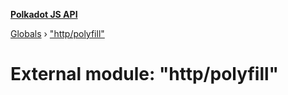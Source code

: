**[Polkadot JS API](../README.md)**

[Globals](../globals.md) › ["http/polyfill"](_http_polyfill_.md)

# External module: "http/polyfill"